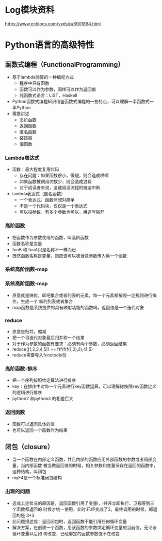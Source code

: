 # Log模块资料
https://www.cnblogs.com/yyds/p/6901864.html
# Python语言的高级特性
## 函数式编程（FunctionalProgramming）
- 基于lambda验算的一种编程方式
    - 程序中只有函数
    - 函数可以作为参数，同样可以作为返回值
    - 纯函数式语言：LIST，Haskell
- Python函数式编程知识借鉴函数式编程的一些特点，可以理解一半函数式一半Python
- 需要讲述
    - 高阶函数
    - 返回函数
    - 匿名函数
    - 装饰器
    - 偏函数
### Lambda表达式
- 函数：最大程度复用代码
    - 存在问题：如果函数很小，很短，则会造成啰嗦
    - 如果函数被调用次数少，则会造成浪费
    - 对于阅读者来说，造成阅读流程的被迫中断
- lambda表达式（匿名函数）
    - 一个表达式，函数体想对简单
    - 不是一个代码块，仅仅是一个表达式
    - 可以投参数，有多个参数也可以，用逗号隔开
### 高阶函数
- 把函数作为参数使用的函数，叫高阶函数            
- 函数名称是变量
- funB 和 funA只是名称不一样而已
- 既然函数名称是变量，则应该可以被当做参数传入另一个函数
### 系统高阶函数-map
### 系统高阶函数-map
- 原意就是映射，即吧集合或者列表的元素，每一个元素都按照一定规则进行操作，生成一个
新的列表或者集合
- map函数是系统提供的具有映射功能的函数吗，返回值是一个迭代对象
### reduce
- 原意是归并，缩减
- 把一个可迭代对象最后归并称一个结果
- 对于作为参数的函数有要求：必须有两个参数，必须返回结果
- reduce([1,2,3,4,5]) == f(f(f(f(1,2),3),4),5)
- reduce需要导入functools包

### 高阶函数-排序
- 把一个序列按照给定算法进行排序
- key：在排序中对每一个元素进行key函数运算，可以理解称按照key函数定义的逻辑进行排序
- python2 和python3 的相差巨大

### 返回函数
- 函数可以返回具体的值
- 也可以返回一个函数作为结果

## 闭包（closure）
- 当一个函数在内部定义函数，并且内部的函数应用外部函数的参数或者局部变量，当内部函数
被当做返回值的时候，相关参数和变量保存在返回的函数中，这种结构，叫闭包
- myF4是一个标准闭包结构
### 出现的问题
- 造成上述状况的原因是，返回函数引用了变量i，i并非立即执行，卫视等到三个函数都返回的
时候才统一使用，此时i已经变成了3，最终调用的时候，都返回的是 3*3
- 此问题描述成：返回闭包时，返回函数不能引用任何循环变量
- 解决方案，在创建一个函数，用该函数的参数绑定循环变量的当前值，无论该循环变量以后如
何改变，已经绑定的函数参数值不在改变